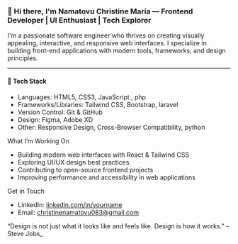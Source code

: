 ### 👋 Hi there, I'm Namatovu Christine Maria — Frontend Developer | UI Enthusiast | Tech Explorer

I'm a passionate software engineer who thrives on creating visually appealing, interactive, and responsive web interfaces. I specialize in building front-end applications with modern tools, frameworks, and design principles.

---

#### 🚀 Tech Stack
- Languages: HTML5, CSS3, JavaScript , php
- Frameworks/Libraries: Tailwind CSS, Bootstrap, laravel
- Version Control: Git & GitHub
- Design: Figma, Adobe XD
- Other: Responsive Design, Cross-Browser Compatibility, python



What I’m Working On
- Building modern web interfaces with React & Tailwind CSS
- Exploring UI/UX design best practices
- Contributing to open-source frontend projects
- Improving performance and accessibility in web applications



Get in Touch
- LinkedIn: [linkedin.com/in/yourname](https://linkedin.com/in/yourname)
- Email: christinenamatovu083@gmail.com


“Design is not just what it looks like and feels like. Design is how it works.” – Steve Jobs_
